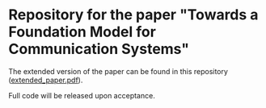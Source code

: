 # Repository for the paper "Towards a Foundation Model for Communication Systems"

The extended version of the paper can be found in this repository ([extended_paper.pdf](extended_paper.pdf)).

Full code will be released upon acceptance.

